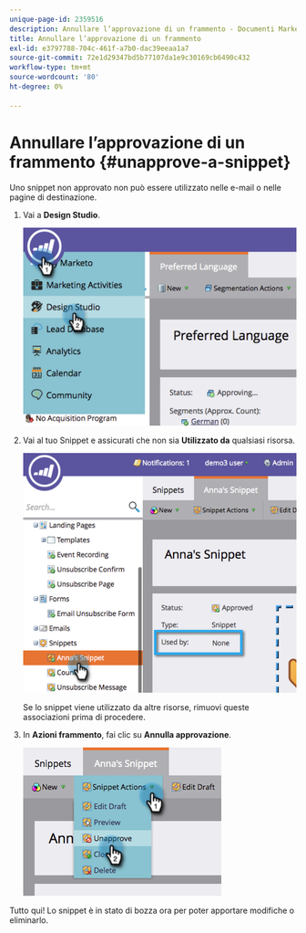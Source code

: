 ```yaml
---
unique-page-id: 2359516
description: Annullare l’approvazione di un frammento - Documenti Marketo - Documentazione del prodotto
title: Annullare l’approvazione di un frammento
exl-id: e3797788-704c-461f-a7b0-dac39eeaa1a7
source-git-commit: 72e1d29347bd5b77107da1e9c30169cb6490c432
workflow-type: tm+mt
source-wordcount: '80'
ht-degree: 0%

---
```


# Annullare l’approvazione di un frammento {#unapprove-a-snippet}

Uno snippet non approvato non può essere utilizzato nelle e-mail o nelle pagine di destinazione.

1. Vai a **Design Studio**.

   ![](assets/image2014-9-16-10-3a41-3a18.png)

1. Vai al tuo Snippet e assicurati che non sia **Utilizzato da** qualsiasi risorsa.

   ![](assets/image2014-9-16-10-3a41-3a27.png)

   Se lo snippet viene utilizzato da altre risorse, rimuovi queste associazioni prima di procedere.

1. In **Azioni frammento**, fai clic su **Annulla approvazione**.

   ![](assets/image2014-9-16-10-3a41-3a54.png)

Tutto qui! Lo snippet è in stato di bozza ora per poter apportare modifiche o eliminarlo.
